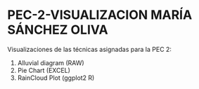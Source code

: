 # PEC-2-VISUALIZACION MARÍA SÁNCHEZ OLIVA

Visualizaciones de las técnicas asignadas para la PEC 2:

1. Alluvial diagram (RAW)
2. Pie Chart (EXCEL)
3. RainCloud Plot (ggplot2 R)

